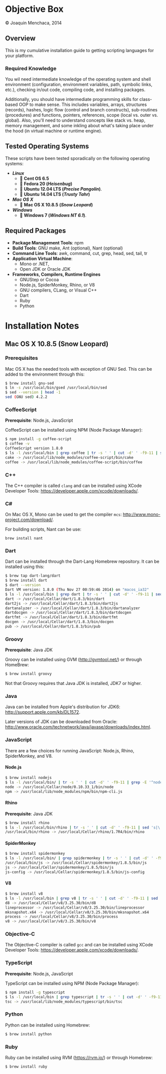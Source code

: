 # Objective Box

© Joaquin Menchaca, 2014

## Overview

This is my cumulative installation guide to getting scripting languages for your platform.

### Required Knowledge

You wil need intermediate knowledge of the operating system and shell environment (configuration, environment variables, path, symbolic links, etc.), checking in/out code, compiling code, and installing packages.

Additionally, you should have intermediate programming skills for class-based OOP to make sense.  This includes variables, arrays, structures (records), hashes, logic flow (control and branch constructs), sub-routines (procedures) and functions, pointers, references, scope (local vs. outer vs. global).  Also, you'll need to understand concepts like stack vs. heap, memory management, and some inkling about what's taking place under the hood (in virtual machine or runtime engine).

## Tested Operating Systems

These scripts have been tested sporadically on the following operating systems:

* ***Linux***
  * :dvd: **Cent OS 6.5**
  * :dvd: **Fedora 20 (*Heisenbug*)**
  * :dvd: **Ubuntu 12.04 LTS (*Precise Pangolin*)**.
  * :dvd: **Ubuntu 14.04 LTS (*Trusty Tahr*)**
* ***Mac OS X***
  * :dvd: **Mac OS X 10.8.5 (*Snow Leopard*)**
* ***Windows***
  * :dvd: **Windows 7 (*Windows NT 6.1*)**.  


## Required Packages

* **Package Management Tools**: npm
* **Build Tools**: GNU make, Ant (optional), Nant (optional)
* **Command Line Tools**: awk, command, cut, grep, head, sed, tail, tr
* **Application Virtual Machine**:
  * Mono or .NET,
  * Open JDK or Oracle JDK
* **Frameworks, Compilers, Runtime Engines**
  * GNUStep or Cocoa
  * Node.js, SpiderMonkey, Rhino, or V8
  * GNU compilers, CLang, or Visual C++
  * Dart
  * Ruby
  * Python

# Installation Notes

## Mac OS X 10.8.5 (Snow Leopard)

### Prerequisites

Mac OS X has the needed tools with exception of GNU Sed.  This can be added to the environment through this:

```bash
$ brew install gnu-sed
$ ln -s /usr/local/bin/gsed /usr/local/bin/sed
$ sed --version | head -1
sed (GNU sed) 4.2.2
```

### CoffeeScript

**Prerequisite**: Node.js, JavaScript

CoffeeScript can be installed using NPM (Node Package Manager):

```bash
$ npm install -g coffee-script
$ coffee -v
CoffeeScript version 1.8.0
$ ls -l /usr/local/bin | grep coffee | tr -s ' ' | cut -d' ' -f9-11 | sed 's|\.\.|/usr/local|'
cake -> /usr/local/lib/node_modules/coffee-script/bin/cake
coffee -> /usr/local/lib/node_modules/coffee-script/bin/coffee
```

### C++

The C++ compiler is called `clang` and can be installed using XCode Developer Tools: https://developer.apple.com/xcode/downloads/.

### C#

On Mac OS X, Mono can be used to get the compiler `mcs`: http://www.mono-project.com/download/.

For building scripts, Nant can be use:

```
brew install nant
```

### Dart

Dart can be installed through the Dart-Lang Homebrew repository.  It can be installed using this:

```bash
$ brew tap dart-lang/dart
$ brew install dart
$ dart --version
Dart VM version: 1.8.0 (Thu Nov 27 00:59:46 2014) on "macos_ia32"
$ ls -l /usr/local/bin | grep dart | tr -s ' ' | cut -d' ' -f9-11 | sed 's|\.\.|/usr/local|'
dart -> /usr/local/Cellar/dart/1.8.3/bin/dart
dart2js -> /usr/local/Cellar/dart/1.8.3/bin/dart2js
dartanalyzer -> /usr/local/Cellar/dart/1.8.3/bin/dartanalyzer
dartdocgen -> /usr/local/Cellar/dart/1.8.3/bin/dartdocgen
dartfmt -> /usr/local/Cellar/dart/1.8.3/bin/dartfmt
docgen -> /usr/local/Cellar/dart/1.8.3/bin/docgen
pub -> /usr/local/Cellar/dart/1.8.3/bin/pub
```

### Groovy

**Prerequisite**: Java JDK

Groovy can be installed using GVM (http://gvmtool.net/) or through HomeBrew:
```Bash
$ brew install groovy
```

Not that Groovy requires that Java JDK is installed, JDK7 or higher.

### Java

Java can be installed from Apple's distribution for JDK6: http://support.apple.com/kb/DL1572.

Later versions of JDK can be downloaded from Oracle: http://www.oracle.com/technetwork/java/javase/downloads/index.html.

### JavaScript

There are a few choices for running JavaScript: Node.js, Rhino, SpiderMonkey, and V8.

#### Node.js

```bash
$ brew install nodejs
$ ls -l /usr/local/bin/ | tr -s ' ' | cut -d' ' -f9-11 | grep -E '^node|npm' | sed 's|\.\.|/usr/local|'
node -> /usr/local/Cellar/node/0.10.33_1/bin/node
npm -> /usr/local/lib/node_modules/npm/bin/npm-cli.js
```

#### Rhino

**Prerequisite**: Java JDK

```bash
$ brew install rhino
$ ls -l /usr/local/bin/rhino | tr -s ' ' | cut -d' ' -f9-11 | sed 's|\.\.|/usr/local|'
/usr/local/bin/rhino -> /usr/local/Cellar/rhino/1.7R4/bin/rhino
```

#### SpiderMonkey

```bash
$ brew install spidermonkey
$ ls -l /usr/local/bin/ | grep spidermonkey | tr -s ' ' | cut -d' ' -f9-11 | sed 's|\.\.|/usr/local|'
/usr/local/bin/js -> /usr/local/Cellar/spidermonkey/1.8.5/bin/js
js -> /usr/local/Cellar/spidermonkey/1.8.5/bin/js
js-config -> /usr/local/Cellar/spidermonkey/1.8.5/bin/js-config
```

#### V8

```bash
$ brew install v8
$ ls -l /usr/local/bin | grep v8 | tr -s ' ' | cut -d' ' -f9-11 | sed 's|\.\.|/usr/local|'
d8 -> /usr/local/Cellar/v8/3.25.30/bin/d8
lineprocessor -> /usr/local/Cellar/v8/3.25.30/bin/lineprocessor
mksnapshot.x64 -> /usr/local/Cellar/v8/3.25.30/bin/mksnapshot.x64
process -> /usr/local/Cellar/v8/3.25.30/bin/process
v8 -> /usr/local/Cellar/v8/3.25.30/bin/v8
```

### Objective-C

The Objective-C compiler is called `gcc` and can be installed using XCode Developer Tools: https://developer.apple.com/xcode/downloads/.

### TypeScript

**Prerequisite**: Node.js, JavaScript

TypeScript can be installed using NPM (Node Package Manager):

```bash
$ npm install -g typescript
$ ls -l /usr/local/bin | grep typescript | tr -s ' ' | cut -d' ' -f9-11 | sed 's|\.\.|/usr/local|'
tsc -> /usr/local/lib/node_modules/typescript/bin/tsc
```

### Python

Python can be installed using Homebrew:

```bash
$ brew install python
```

### Ruby

Ruby can be installed using RVM (https://rvm.io/) or through Homebrew:

```bash
$ brew install ruby
```

